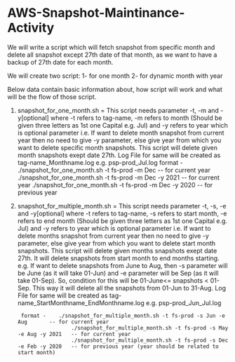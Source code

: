 # AWS-Snapshot-Maintinance-Activity

We will write a script which will fetch snapshot from specific month and delete all snapshot except 27th date of that month, as we want to have a backup of 27th date for each month.

We will create two script: 
1- for one month
2- for dynamic month with year 

Below data contain basic information about, how script will work and what will be the flow of those script.

1. snapshot_for_one_month.sh =
		This script needs parameter -t, -m and -y[optional] where -t refers to tag-name, -m refers to month (Should be given three letters as 1st one Capital e.g. Jul) and -y refers to year which is optional parameter i.e. If want to delete month snapshot from current year then no need to give -y parameter, else give year from which you want to delete specific month snapshots.   This script will delete given month snapshots exept date 27th. Log File for same will  be created as tag-name_Monthname.log  e.g. psp-prod_Jul.log
		format -  	./snapshot_for_one_month.sh -t fs-prod -m Dec  		-- for current year
							./snapshot_for_one_month.sh -t fs-prod -m Dec -y 2021	-- for current year
							./snapshot_for_one_month.sh -t fs-prod -m Dec -y 2020	-- for previous year

2. snapshot_for_multiple_month.sh =
		This script needs parameter -t, -s, -e and -y[optional] where -t refers to tag-name, -s refers to start month, -e refers to end month  (Should be given three letters as 1st one Capital e.g. Jul) and -y refers to year which is optional parameter i.e. If want to delete months snapshot from current year then no need to give -y parameter, else give year from which you want to delete start month snapshots. This script will delete given months snapshots exept date 27th. It will delete snapshots from start month to end months starting. e.g. If want to delete snapshots from June to Aug, then -s parameter will be June (as it will take 01-Jun) and -e parameter will be Sep (as it will take 01-Sep). So, condition for this will be 01-June<= snapshots < 01-Sep. This way it will delete all the snapshots from 01-Jun to 31-Aug. Log File for same will  be created as     tag-name_StartMonthname_EndMonthname.log  e.g. psp-prod_Jun_Jul.log
		
		format -	./snapshot_for_multiple_month.sh -t fs-prod -s Jun -e Aug		-- for current year
						./snapshot_for_multiple_month.sh -t fs-prod -s May -e Aug -y 2021	-- for current year
						./snapshot_for_multiple_month.sh -t fs-prod -s Dec -e Feb -y 2020	-- for previous year (year should be related to start month)
